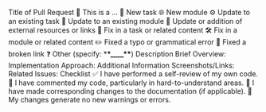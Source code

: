 Title of Pull Request
🤔 This is a ...
🌟 New task
🌐 New module
⚙️ Update to an existing task
🔧 Update to an existing module
🔗 Update or addition of external resources or links
🐛 Fix in a task or related content
🛠 Fix in a module or related content
✏️ Fixed a typo or grammatical error
🔗 Fixed a broken link
❓ Other (specify: \***\*\_\_\_\_\*\***)
Description
Brief Overview:
Implementation Approach:
Additional Information
Screenshots/Links:
Related Issues:
Checklist
✅ I have performed a self-review of my own code.
📝 I have commented my code, particularly in hard-to-understand areas.
🔧 I have made corresponding changes to the documentation (if applicable).
🚫 My changes generate no new warnings or errors.
